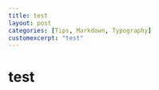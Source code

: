 ```yaml
---
title: test
layout: post
categories: [Tips, Markdown, Typography]
customexcerpt: "test"
---
```


# test